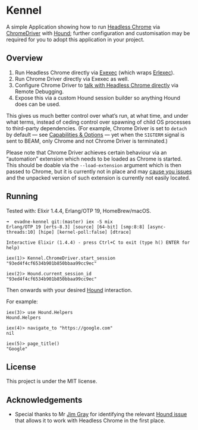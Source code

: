 # Kennel

A simple Application showing how to run [Headless Chrome](https://developers.google.com/web/updates/2017/04/headless-chrome) via [ChromeDriver](https://sites.google.com/a/chromium.org/chromedriver/) with [Hound](https://github.com/HashNuke/hound); further configuration and customisation may be required for you to adopt this application in your project.

## Overview

1.  Run Headless Chrome directly via [Exexec](https://github.com/antipax/exexec) (which wraps [Erlexec](https://github.com/saleyn/erlexec)).
2.  Run Chrome Driver directly via Exexec as well.
3.  Configure Chrome Driver to [talk with Headless Chrome directly](https://sites.google.com/a/chromium.org/chromedriver/help/operation-not-supported-when-using-remote-debugging) via Remote Debugging.
4.  Expose this via a custom Hound session builder so anything Hound does can be used.

This gives us much better control over what’s run, at what time, and under what terms, instead of ceding control over spawning of child OS processes to third-party dependencies. (For example, Chrome Driver is set to `detach` by default — see [Capabilities & Options](https://sites.google.com/a/chromium.org/chromedriver/capabilities) — yet when the `SIGTERM` signal is sent to BEAM, only Chrome and not Chrome Driver is terminated.)

Please note that Chrome Driver achieves certain behaviour via an “automation” extension which needs to be loaded as Chrome is started. This should be doable via the `--load-extension` argument which is then passed to Chrome, but it is currently not in place and may [cause you issues](https://sites.google.com/a/chromium.org/chromedriver/help/operation-not-supported-when-using-remote-debugging) and the unpacked version of such extension is currently not easily located.

## Running

Tested with: Elixir 1.4.4, Erlang/OTP 19, HomeBrew/macOS.

```
➜  evadne-kennel git:(master) iex -S mix
Erlang/OTP 19 [erts-8.3] [source] [64-bit] [smp:8:8] [async-threads:10] [hipe] [kernel-poll:false] [dtrace]

Interactive Elixir (1.4.4) - press Ctrl+C to exit (type h() ENTER for help)

iex(1)> Kennel.ChromeDriver.start_session
"93ed4f4cf6534b901b850bbaa99cc9ec"

iex(2)> Hound.current_session_id
"93ed4f4cf6534b901b850bbaa99cc9ec"
```

Then onwards with your desired [Hound](https://hexdocs.pm/hound/readme.html) interaction.

For example:

```
iex(3)> use Hound.Helpers        
Hound.Helpers

iex(4)> navigate_to "https://google.com"
nil

iex(5)> page_title()
"Google"
```

## License

This project is under the MIT license.

## Acknowledgements

-  Special thanks to Mr [Jim Gray](https://twitter.com/grayj_) for identifying the relevant [Hound issue](https://github.com/HashNuke/hound/issues/135#issuecomment-306702019) that allows it to work with Headless Chrome in the first place.
